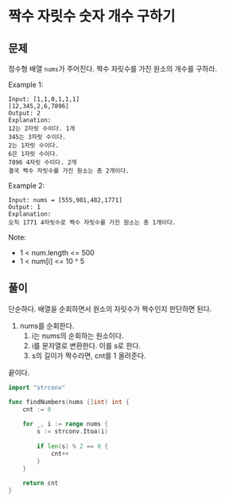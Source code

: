 # 짝수 자릿수 숫자 개수 구하기

## 문제

정수형 배열 `nums`가 주어진다. 짝수 자릿수를 가진 원소의 개수를 구하라.

Example 1:
```
Input: [1,1,0,1,1,1]
[12,345,2,6,7896]
Output: 2
Explanation: 
12는 2자릿 수이다. 1개
345는 3자릿 수이다.
2는 1자릿 수이다.
6은 1자릿 수이다.
7896 4자릿 수이다. 2개
결국 짝수 자릿수를 가진 원소는 총 2개이다.
```

Example 2:
```
Input: nums = [555,901,482,1771]
Output: 1 
Explanation: 
오직 1771 4자릿수로 짝수 자릿수를 가진 원소는 총 1개이다.
```

Note:

* 1 < num.length <= 500
* 1 < num[i] <= 10 ^ 5


## 풀이

단순하다. 배열을 순회하면서 원소의 자릿수가 짝수인지 판단하면 된다.

1. nums를 순회한다.
    1. i는 nums의 순회하는 원소이다.
    2. i를 문자열로 변환한다. 이를 s로 한다.
    3. s의 길이가 짝수라면, cnt를 1 올려준다.

끝이다.

```go
import "strconv"

func findNumbers(nums []int) int {
    cnt := 0
    
    for _, i := range nums {
        s := strconv.Itoa(i)
        
        if len(s) % 2 == 0 {
            cnt++
        }
    }   
    
    return cnt
}
```